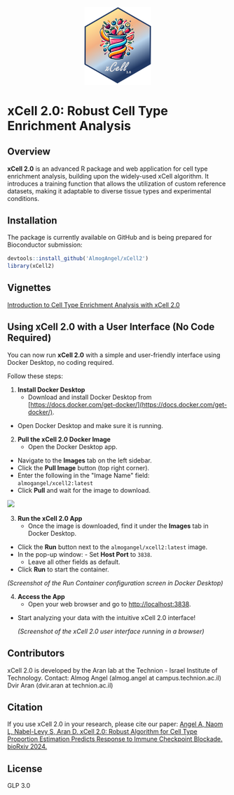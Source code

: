 <div align="center">
  <img src="man/figures/xcell2logo.png" width="30%">
</div>

# xCell 2.0: Robust Cell Type Enrichment Analysis

## Overview
**xCell 2.0** is an advanced R package and web application for cell type enrichment analysis, building upon the widely-used xCell algorithm. It introduces a training function that allows the utilization of custom reference datasets, making it adaptable to diverse tissue types and experimental conditions.

## Installation
The package is currently available on GitHub and is being prepared for Bioconductor submission:

```R
devtools::install_github('AlmogAngel/xCell2')
library(xCell2)
```

## Vignettes

[Introduction to Cell Type Enrichment Analysis with xCell 2.0](https://aran-lab.com/xcell2-vignette)

## Using xCell 2.0 with a User Interface (No Code Required)
You can now run **xCell 2.0** with a simple and user-friendly interface using Docker Desktop, no coding required. 

Follow these steps:
  
  1. **Install Docker Desktop**  
     - Download and install Docker Desktop from [https://docs.docker.com/get-docker/](https://docs.docker.com/get-docker/).  
   - Open Docker Desktop and make sure it is running.  
  
  2. **Pull the xCell 2.0 Docker Image**  
     - Open the Docker Desktop app.  
   - Navigate to the **Images** tab on the left sidebar.  
   - Click the **Pull Image** button (top right corner).  
   - Enter the following in the "Image Name" field:  
       `almogangel/xcell2:latest`  
   - Click **Pull** and wait for the image to download.  

![](https://github.com/AlmogAngel/xCell2/blob/master/man/figures/docker_tutorial_1.gif)

  3. **Run the xCell 2.0 App**  
     - Once the image is downloaded, find it under the **Images** tab in Docker Desktop.  
   - Click the **Run** button next to the `almogangel/xcell2:latest` image.  
   - In the pop-up window:
         - Set **Host Port** to `3838`.
       - Leave all other fields as default.
   - Click **Run** to start the container.  

   *(Screenshot of the Run Container configuration screen in Docker Desktop)*
  
  4. **Access the App**  
     - Open your web browser and go to [http://localhost:3838](http://localhost:3838).  
   - Start analyzing your data with the intuitive xCell 2.0 interface!
  
     *(Screenshot of the xCell 2.0 user interface running in a browser)*
     
## Contributors

xCell 2.0 is developed by the Aran lab at the Technion - Israel Institute of Technology. Contact: Almog Angel (almog.angel at campus.technion.ac.il) Dvir Aran (dvir.aran at technion.ac.il)

## Citation

If you use xCell 2.0 in your research, please cite our paper:
[Angel A, Naom L, Nabel-Levy S, Aran D. xCell 2.0: Robust Algorithm for Cell Type Proportion Estimation Predicts Response to Immune Checkpoint Blockade. bioRxiv 2024.](https://doi.org/10.1101/2024.09.06.611424)

## License

GLP 3.0

